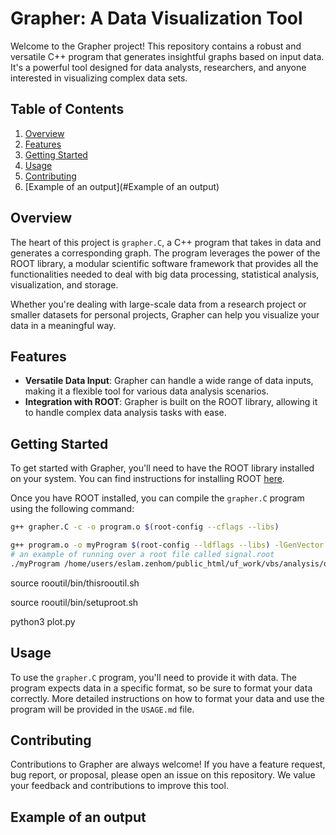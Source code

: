 
# Grapher: A Data Visualization Tool

Welcome to the Grapher project! This repository contains a robust and versatile C++ program that generates insightful graphs based on input data. It's a powerful tool designed for data analysts, researchers, and anyone interested in visualizing complex data sets.

## Table of Contents

1. [Overview](#overview)
2. [Features](#features)
3. [Getting Started](#getting-started)
4. [Usage](#usage)
5. [Contributing](#contributing)
6. [Example of an output](#Example of an output)


## Overview

The heart of this project is `grapher.C`, a C++ program that takes in data and generates a corresponding graph. The program leverages the power of the ROOT library, a modular scientific software framework that provides all the functionalities needed to deal with big data processing, statistical analysis, visualization, and storage. 

Whether you're dealing with large-scale data from a research project or smaller datasets for personal projects, Grapher can help you visualize your data in a meaningful way.

## Features

- **Versatile Data Input**: Grapher can handle a wide range of data inputs, making it a flexible tool for various data analysis scenarios.
- **Integration with ROOT**: Grapher is built on the ROOT library, allowing it to handle complex data analysis tasks with ease.

## Getting Started

To get started with Grapher, you'll need to have the ROOT library installed on your system. You can find instructions for installing ROOT [here](https://root.cern/install/).

Once you have ROOT installed, you can compile the `grapher.C` program using the following command:

```bash
g++ grapher.C -c -o program.o $(root-config --cflags --libs)  

g++ program.o -o myProgram $(root-config --ldflags --libs) -lGenVector  
# an example of running over a root file called signal.root
./myProgram /home/users/eslam.zenhom/public_html/uf_work/vbs/analysis/output output.root signal.root 

```
source rooutil/bin/thisrooutil.sh 

source rooutil/bin/setuproot.sh 

python3 plot.py 

## Usage

To use the `grapher.C` program, you'll need to provide it with data. The program expects data in a specific format, so be sure to format your data correctly. More detailed instructions on how to format your data and use the program will be provided in the `USAGE.md` file.

## Contributing

Contributions to Grapher are always welcome! If you have a feature request, bug report, or proposal, please open an issue on this repository. We value your feedback and contributions to improve this tool.

## Example of an output



